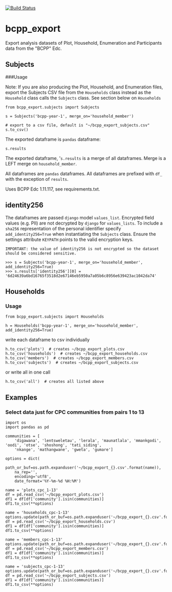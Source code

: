 [![Build Status](https://travis-ci.org/botswana-harvard/bcpp-export.svg?branch=develop)](https://travis-ci.org/botswana-harvard/bcpp-export)

# bcpp_export

Export analysis datasets of Plot, Household, Enumeration and Participants data from the "BCPP" Edc.

## Subjects
###Usage

Note: If you are also producing the Plot, Household, and Enumeration files, export the Subjects CSV file from the `Households` class instead as the `Household` class calls the `Subjects` class. See section below on `Households`

    from bcpp_export.subjects import Subjects
    
    s = Subjects('bcpp-year-1', merge_on='household_member')
    
    # export to a csv file, default is "~/bcpp_export_subjects.csv"
    s.to_csv()
    
The exported dataframe is `pandas` dataframe:

    s.results
    
The exported dataframe, '`s.results` is a merge of all dataframes. Merge is a LEFT merge on `household_member`.

All dataframes are `pandas` dataframes. All dataframes are prefixed with `df_` with the exception of `results`.

Uses BCPP Edc 1.11.117, see requirements.txt.

## identity256
The dataframes are passed `django` model `values_list`. Encrypted field values (e.g. PII) are not decrypted by `django` for `values_lists`. To include a `sha256` representation of the personal identifier specify `add_identity256=True` when instantiating the `Subjects` class. Ensure the settings attribute `KEYPATH` points to the valid encryption keys. 
    
    IMPORTANT: the value of identity256 is not encrypted so the dataset should be considered sensitive.

    >>> s = Subjects('bcpp-year-1', merge_on='household_member', add_identity256=True)
    >>> s.results['identity256'][0] = '6d24639a6bd16765f3518d2e67146eb5950a7a05b6c8956e639423ac1042da74'
    
## Households
    
### Usage
    
    from bcpp_export.subjects import Households
    
    h = Households('bcpp-year-1', merge_on='household_member', add_identity256=True)

write each dataframe to csv individually

    h.to_csv('plots')  # creates ~/bcpp_export_plots.csv
    h.to_csv('households')  # creates ~/bcpp_export_households.csv
    h.to_csv('members')  # creates ~/bcpp_export_members.csv
    h.to_csv('subjects')  # creates ~/bcpp_export_subjects.csv
    
or write all in one call

    h.to_csv('all')  # creates all listed above

## Examples

### Select data just for CPC communities from pairs 1 to 13

    import os
    import pandas as pd

    communities = [
        'digawana', 'lentsweletau', 'lerala', 'maunatlala', 'mmankgodi', 'oodi', 'otse', 'shoshong', 'tati_siding',
        'nkange', 'mathangwane', 'gweta', 'gumare']
    
    options = dict(
        path_or_buf=os.path.expanduser('~/bcpp_export_{}.csv'.format(name)),
        na_rep='',
        encoding='utf8',
        date_format='%Y-%m-%d %H:%M')

    name = 'plots_cpc_1-13'
    df = pd.read_csv('~/bcpp_export_plots.csv')
    df1 = df[df['community'].isin(communities)]
    df1.to_csv(**options)

    name = 'households_cpc-1-13'
    options.update(path_or_buf=os.path.expanduser('~/bcpp_export_{}.csv'.format(name)))
    df = pd.read_csv('~/bcpp_export_households.csv')
    df1 = df[df['community'].isin(communities)]
    df1.to_csv(**options)

    name = 'members_cpc-1-13'
    options.update(path_or_buf=os.path.expanduser('~/bcpp_export_{}.csv'.format(name)))
    df = pd.read_csv('~/bcpp_export_members.csv')
    df1 = df[df['community'].isin(communities)]
    df1.to_csv(**options)

    name = 'subjects_cpc-1-13'
    options.update(path_or_buf=os.path.expanduser('~/bcpp_export_{}.csv'.format(name)))
    df = pd.read_csv('~/bcpp_export_subjects.csv')
    df1 = df[df['community'].isin(communities)]
    df1.to_csv(**options)
        